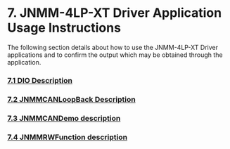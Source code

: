 # 7. JNMM-4LP-XT Driver Application Usage Instructions

The following section details about how to use the JNMM-4LP-XT Driver applications and to confirm the output which may be obtained through the application.

### [7.1 DIO Description](7.1-dio-description.md)

### [7.2 JNMMCANLoopBack Description](7.2-jnmmcanloopback-description.md)

### [7.3 JNMMCANDemo description](7.3-jnmmcandemo-description.md)

### [7.4 JNMMRWFunction description](7.4-jnmmrwfunction-description.md)

